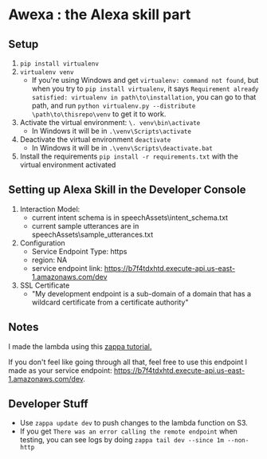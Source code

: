 
# Awexa : the Alexa skill part

## Setup
1. `pip install virtualenv`
2. `virtualenv venv`
    + If you're using Windows and get `virtualenv: command not found`, but when you try to `pip install virtualenv`, it says `Requirement already satisfied: virtualenv in path\to\installation`, you can go to that path, and run `python virtualenv.py --distribute \path\to\thisrepo\venv` to get it to work. 
3. Activate the virtual environment: `\. venv\bin\activate`
    + In Windows it will be in `.\venv\Scripts\activate`
4. Deactivate the virtual environment `deactivate` 
    + In Windows it will be in `.\venv\Scripts\deactivate.bat`
5. Install the requirements `pip install -r requirements.txt` with the virtual environment activated

## Setting up Alexa Skill in the Developer Console
1. Interaction Model:
    + current intent schema is in speechAssets\intent\_schema.txt
    + current sample utterances are in speechAssets\sample\_utterances.txt
2. Configuration
    + Service Endpoint Type: https
    + region: NA
    + service endpoint link: <https://b7f4tdxhtd.execute-api.us-east-1.amazonaws.com/dev>
3. SSL Certificate
    + "My development endpoint is a sub-domain of a domain that has a wildcard certificate from a certificate authority"

## Notes
I made the lambda using this [zappa tutorial.](https://developer.amazon.com/blogs/post/8e8ad73a-99e9-4c0f-a7b3-60f92287b0bf/new-alexa-tutorial-deploy-flask-ask-skills-to-aws-lambda-with-zappa "zappa tutorial")

If you don't feel like going through all that, feel free to use this endpoint I made as your service endpoint: <https://b7f4tdxhtd.execute-api.us-east-1.amazonaws.com/dev>.

## Developer Stuff
+ Use `zappa update dev` to push changes to the lambda function on S3.
+ If you get `There was an error calling the remote endpoint` when testing, you can see logs by doing `zappa tail dev --since 1m --non-http`